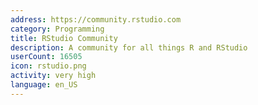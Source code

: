 ```yaml
---
address: https://community.rstudio.com
category: Programming
title: RStudio Community
description: A community for all things R and RStudio
userCount: 16505
icon: rstudio.png
activity: very high
language: en_US
---
```

